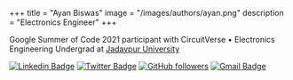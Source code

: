 +++
title = "Ayan Biswas"
image = "/images/authors/ayan.png"
description = "Electronics Engineer"
+++

Google Summer of Code 2021 participant with CircuitVerse • Electronics Engineering Undergrad at [Jadavpur University](http://www.jaduniv.edu.in)

[![Linkedin Badge](https://img.shields.io/badge/-Ayan%20Biswas-blue?style=social&logo=Linkedin&logoColor=blue&link=https://www.linkedin.com/in/ayanbiswas-juetceug/)](https://www.linkedin.com/in/ayanbiswas-juetceug/) [![Twitter Badge](http://img.shields.io/badge/-@ayanbiswas0412-1ca0f1?style=social&logo=twitter&logoColor=blue&link=https://twitter.com/ayanbiswas0412)](https://twitter.com/ayanbiswas0412) [![GitHub followers](https://img.shields.io/github/followers/ayan-biswas0412?label=Follow&style=social)](https://github.com/ayan-biswas0412/?tab=follow) [![Gmail Badge](https://img.shields.io/badge/-ayanbiswas184-c14438?style=social&logo=Gmail&logoColor=red&link=mailto:ayanbiswas184@gmail.com)](mailto:ayanbiswas184@gmail.com) 